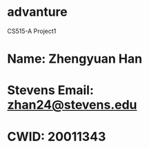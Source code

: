 # advanture
CS515-A Project1

# Name: Zhengyuan Han
# Stevens Email: zhan24@stevens.edu
# CWID: 20011343
